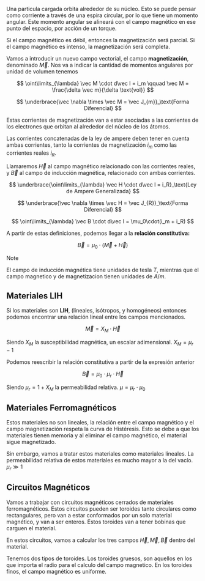 Una particula cargada orbita alrededor de su núcleo. Esto se puede pensar como corriente a través de una espira circular, por lo que tiene un momento angular. Este momento angular se alineará con el campo magnético en ese punto del espacio, por acción de un torque.

Si el campo magnético es débil, entonces la magnetización será parcial. Si el campo magnético es intenso, la magnetización será completa.

Vamos a introducir un nuevo campo vectorial, el campo **magnetización**, denominado $\vec M$. Nos va a indicar la cantidad de momentos angulares por unidad de volumen tenemos

$$
\oint\limits_{\lambda} \vec M \cdot d\vec l = i_m \qquad \vec M = \frac{\delta \vec m}{\delta \text{vol}}
$$

$$
\underbrace{\vec \nabla \times \vec M = \vec J_{m}}_\text{Forma Diferencial}
$$

Estas corrientes de magnetización van a estar asociadas a las corrientes de los electrones que orbitan al alrededor del núcleo de los átomos.

Las corrientes concatenadas de la ley de ampere deben tener en cuenta ambas corrientes, tanto la corrientes de magnetización $i_m$ como las corrientes reales $i_R$.

Llamaremos $\vec H$ al campo magnético relacionado con las corrientes reales, y $\vec B$ al campo de inducción magnética, relacionado con ambas corrientes.

$$
\underbrace{\oint\limits_{\lambda} \vec H \cdot d\vec l = i_R}_\text{Ley de Ampere Generalizada}
$$

$$
\underbrace{\vec \nabla \times \vec H = \vec J_{R}}_\text{Forma Diferencial}
$$

$$
\oint\limits_{\lambda} \vec B \cdot d\vec l = \mu_0\cdot(i_m + i_R)
$$

A partir de estas definiciones, podemos llegar a la **relación constitutiva:**

$$
\vec B = \mu_0\cdot(\vec M + \vec H)
$$

> [!note]
> El campo de inducción magnética tiene unidades de tesla $T$, mientras que el campo magnetico y de magnetizacion tienen unidades de $A/m$.

## Materiales LIH

Si los materiales son **LIH**, (lineales, isótropos, y homogéneos) entonces podemos encontrar una relación lineal entre los campos mencionados.

$$
\vec M = X_M \cdot \vec H
$$

Siendo $X_M$ la susceptibilidad magnética, un escalar adimensional. $X_M = \mu_r - 1$

Podemos reescribir la relación constitutiva a partir de la expresión anterior

$$
\vec B = \mu_0 \cdot \mu_r \cdot \vec H
$$

Siendo $\mu_r = 1 + X_M$ la permeabilidad relativa. $\mu = \mu_r \cdot \mu_0$

## Materiales Ferromagnéticos

Estos materiales no son lineales, la relación entre el campo magnético y el campo magnetización respeta la curva de Histéresis. Esto se debe a que los materiales tienen memoria y al eliminar el campo magnético, el material sigue magnetizado.

Sin embargo, vamos a tratar estos materiales como materiales lineales. La permeabilidad relativa de estos materiales es mucho mayor a la del vacío. $\mu_r \gg 1$

## Circuitos Magnéticos

Vamos a trabajar con circuitos magnéticos cerrados de materiales ferromagnéticos. Estos circuitos pueden ser toroides tanto circulares como rectangulares, pero van a estar conformados por un solo material magnético, y van a ser enteros. Estos toroides van a tener bobinas que carguen el material.

En estos circuitos, vamos a calcular los tres campos $\vec H, \vec M, \vec B$ dentro del material.

Tenemos dos tipos de toroides. Los toroides gruesos, son aquellos en los que importa el radio para el calculo del campo magnetico. En los toroides finos, el campo magnético es uniforme.
